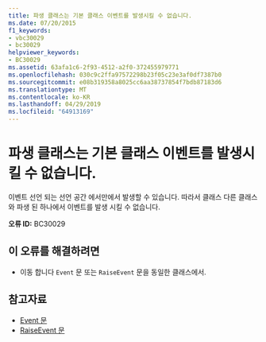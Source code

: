 ```yaml
---
title: 파생 클래스는 기본 클래스 이벤트를 발생시킬 수 없습니다.
ms.date: 07/20/2015
f1_keywords:
- vbc30029
- bc30029
helpviewer_keywords:
- BC30029
ms.assetid: 63afa1c6-2f93-4512-a2f0-372455979771
ms.openlocfilehash: 030c9c2ffa97572298b23f05c23e3af0df7387b0
ms.sourcegitcommit: e08b319358a8025cc6aa38737854f7bdb87183d6
ms.translationtype: MT
ms.contentlocale: ko-KR
ms.lasthandoff: 04/29/2019
ms.locfileid: "64913169"
---
```

# <a name="derived-classes-cannot-raise-base-class-events"></a>파생 클래스는 기본 클래스 이벤트를 발생시킬 수 없습니다.
이벤트 선언 되는 선언 공간 에서만에서 발생할 수 있습니다. 따라서 클래스 다른 클래스와 파생 된 하나에서 이벤트를 발생 시킬 수 없습니다.  
  
 **오류 ID:** BC30029  
  
## <a name="to-correct-this-error"></a>이 오류를 해결하려면  
  
- 이동 합니다 `Event` 문 또는 `RaiseEvent` 문을 동일한 클래스에서.  
  
## <a name="see-also"></a>참고자료

- [Event 문](../../../visual-basic/language-reference/statements/event-statement.md)
- [RaiseEvent 문](../../../visual-basic/language-reference/statements/raiseevent-statement.md)
